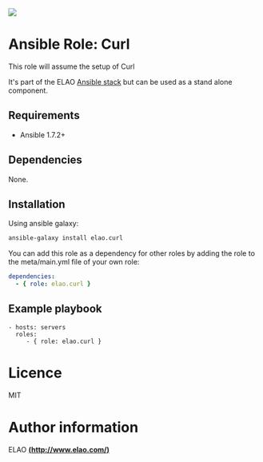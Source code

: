 <img src="http://www.elao.com/images/corpo/logo_red_small.png"/>

# Ansible Role: Curl

This role will assume the setup of Curl

It's part of the ELAO [Ansible stack](http://ansible.elao.com) but can be used as a stand alone component.

## Requirements

- Ansible 1.7.2+

## Dependencies

None.

## Installation

Using ansible galaxy:

```bash
ansible-galaxy install elao.curl
```
You can add this role as a dependency for other roles by adding the role to the meta/main.yml file of your own role:

```yaml
dependencies:
  - { role: elao.curl }
```

## Example playbook

    - hosts: servers
      roles:
         - { role: elao.curl }

# Licence

MIT

# Author information

ELAO [**(http://www.elao.com/)**](http://www.elao.com)
